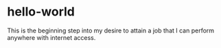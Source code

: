 # hello-world
This is the beginning step into my desire to attain a job that I can perform anywhere with internet access.
